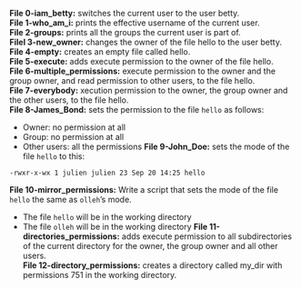 **File 0-iam_betty:** switches the current user to the user betty.  
**File 1-who_am_i:** prints the effective username of the current user.  
**File 2-groups:** prints all the groups the current user is part of.  
**Filel 3-new_owner:** changes the owner of the file hello to the user betty.  
**File 4-empty:** creates an empty file called hello.  
**File 5-execute:** adds execute permission to the owner of the file hello.  
**File 6-multiple_permissions:** execute permission to the owner and the group owner, and read permission to other users, to the file hello.  
**File 7-everybody:** xecution permission to the owner, the group owner and the other users, to the file hello.  
**File 8-James_Bond:** sets the permission to the file  `hello`  as follows:

-   Owner: no permission at all
-   Group: no permission at all
-   Other users: all the permissions
**File 9-John_Doe:** sets the mode of the file `hello` to this: 
```
-rwxr-x-wx 1 julien julien 23 Sep 20 14:25 hello
```
**File 10-mirror_permissions:** Write a script that sets the mode of the file  `hello`  the same as  `olleh`’s mode.

-   The file  `hello`  will be in the working directory
-   The file  `olleh`  will be in the working directory
**File 11-directories_permissions:** adds execute permission to all subdirectories of the current directory for the owner, the group owner and all other users.  
**File 12-directory_permissions:** creates a directory called my_dir with permissions 751 in the working directory.  
 
